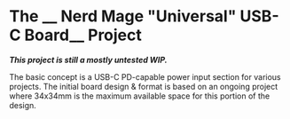 # The __ Nerd Mage "Universal" USB-C Board__  Project

**_This project is still a mostly untested WIP._**

The basic concept is a USB-C PD-capable power input section for various projects.  The initial board design & format is based on an ongoing project where 34x34mm is the maximum available space for this portion of the design.
